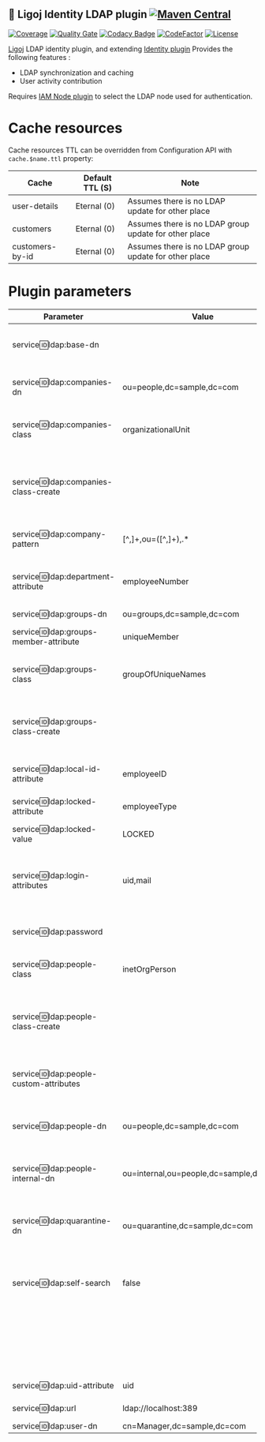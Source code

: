 ## :link: Ligoj Identity LDAP plugin [![Maven Central](https://maven-badges.herokuapp.com/maven-central/org.ligoj.plugin/plugin-id-ldap/badge.svg)](https://maven-badges.herokuapp.com/maven-central/org.ligoj.plugin/plugin-id-ldap)

[![Coverage](https://sonarcloud.io/api/project_badges/measure?project=org.ligoj.plugin%3Aplugin-id-ldap&metric=coverage)](https://sonarcloud.io/dashboard?id=org.ligoj.plugin%3Aplugin-id-ldap)
[![Quality Gate](https://sonarcloud.io/api/project_badges/measure?metric=alert_status&project=org.ligoj.plugin:plugin-id-ldap)](https://sonarcloud.io/dashboard/index/org.ligoj.plugin:plugin-id-ldap)
[![Codacy Badge](https://api.codacy.com/project/badge/Grade/abf810c094e44c0691f71174c707d6ed)](https://www.codacy.com/gh/ligoj/plugin-id-ldap?utm_source=github.com&amp;utm_medium=referral&amp;utm_content=ligoj/plugin-id-ldap&amp;utm_campaign=Badge_Grade)
[![CodeFactor](https://www.codefactor.io/repository/github/ligoj/plugin-id-ldap/badge)](https://www.codefactor.io/repository/github/ligoj/plugin-id-ldap)
[![License](http://img.shields.io/:license-mit-blue.svg)](http://fabdouglas.mit-license.org/)

[Ligoj](https://github.com/ligoj/ligoj) LDAP identity plugin, and
extending [Identity plugin](https://github.com/ligoj/plugin-id)
Provides the following features :

- LDAP synchronization and caching
- User activity contribution

Requires [IAM Node plugin](https://github.com/ligoj/plugin-iam-node) to select the LDAP node used for authentication.

# Cache resources

Cache resources TTL can be overridden from Configuration API with `cache.$name.ttl` property:

| Cache           | Default TTL (S) | Note                                                  |
|-----------------|-----------------|-------------------------------------------------------|
| user-details    | Eternal (0)     | Assumes there is no LDAP update for other place       |
| customers       | Eternal (0)     | Assumes there is no LDAP group update for other place |
| customers-by-id | Eternal (0)     | Assumes there is no LDAP group update for other place |

# Plugin parameters

| Parameter                                | Value                                  | Note                                                                                                                                   |                     
|------------------------------------------|----------------------------------------|----------------------------------------------------------------------------------------------------------------------------------------|
| service:id:ldap:base-dn                  | <empty>                                | Base DN of all DN. Should be empty for an easiest fine grained configuration.                                                          |
| service:id:ldap:companies-dn             | ou=people,dc=sample,dc=com             | DN within the people DN  where the companies owning real people are stored.                                                            |                             
| service:id:ldap:companies-class          | organizationalUnit                     | LDAP object classes of companies for search. Comma or space separated values.                                                          |                            
| service:id:ldap:companies-class-create   | <empty>                                | LDAP object classes of companies for the creation. Comma or space separated values. When empty, use the first of search classes.       |                            
| service:id:ldap:company-pattern          | [^,]+,ou=([^,]+),.*                    | Pattern extracting the company string name from a DN of an user.                                                                       |                            
| service:id:ldap:department-attribute     | employeeNumber                         | LDAP attribute name for the department value. Use a value compatible withe the LDAP schema.                                            |                            
| service:id:ldap:groups-dn                | ou=groups,dc=sample,dc=com             | DN of groups.                                                                                                                          |                                  
| service:id:ldap:groups-member-attribute  | uniqueMember                           | LDAP group's attribute name referring to its members' DN.                                                                              |                                  
| service:id:ldap:groups-class             | groupOfUniqueNames                     | LDAP object classes of groups for search. Comma or space separated values.                                                             |                                  
| service:id:ldap:groups-class-create      | <empty>                                | LDAP object classes of groups for the creation. Comma or space separated values. When empty, use the first of search classes.          |                                  
| service:id:ldap:local-id-attribute       | employeeID                             | LDAP attribute name for the local employee number.                                                                                     |                                         
| service:id:ldap:locked-attribute         | employeeType                           | LDAP attribute name for the locked status of an user.                                                                                  |                                     
| service:id:ldap:locked-value             | LOCKED                                 | LDAP attribute valued of locked user.                                                                                                  |                               
| service:id:ldap:login-attributes         | uid,mail                               | Accepted authentication LDAP attributes. Comma or space separated values. Ignored when `service:id:ldap:self-search` is `false`.       |    
| service:id:ldap:password                 | <required>                             | Clear administrator password. This value is encrypted in database.                                                                     |                    
| service:id:ldap:people-class             | inetOrgPerson                          | LDAP object classes of users for search. Comma or space separated values.                                                              |                               
| service:id:ldap:people-class-create      | <empty>                                | LDAP object classes of users for the creation. Comma or space separated values. When empty, use the first of search classes.           |                               
| service:id:ldap:people-custom-attributes | <empty>                                | List of mandatory custom user LDAP attribute names. Comma or space separated values.                                                   |                               
| service:id:ldap:people-dn                | ou=people,dc=sample,dc=com             | Base DN of the people. This DN is used as primary search location for users.                                                           |                          
| service:id:ldap:people-internal-dn       | ou=internal,ou=people,dc=sample,dc=com | DN within the people DN to separate internal (writable) users from the other. (not yet fully implemented).                             |            
| service:id:ldap:quarantine-dn            | ou=quarantine,dc=sample,dc=com         | DN outside the people DN. Receive the users moved from their source without deleting them.                                             |       
| service:id:ldap:self-search              | false                                  | When `true`, at authentication time, the admin credentials are used search and filter the user, and then the credentials are verified. |       
|                                          |                                        | When `false`, the user's credentials are checked without search. Supports only `service:id:ldap:login-attributes` = `uid,mail`.        |       
| service:id:ldap:uid-attribute            | uid                                    | LDAP attribute name user identifier.                                                                                                   |    
| service:id:ldap:url                      | ldap://localhost:389                   | This  value is encrypted in database.                                                                                                  |            
| service:id:ldap:user-dn                  | cn=Manager,dc=sample,dc=com            | DN of administrator.                                                                                                                   |